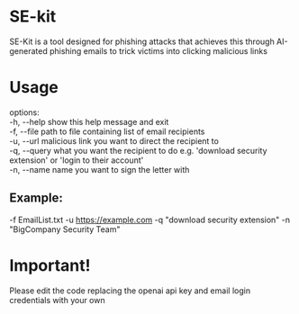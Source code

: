 # SE-kit

SE-Kit is a tool designed for phishing attacks that achieves this through AI-generated phishing emails to trick victims into clicking
malicious links

# Usage

options: <br />
  -h, --help     show this help message and exit <br />
  -f, --file    path to file containing list of email recipients <br />
  -u, --url     malicious link you want to direct the recipient to <br />
  -q, --query   what you want the recipient to do e.g. 'download security extension' or 'login to their account' <br />
  -n, --name    name you want to sign the letter with <br />
  
## Example:
-f EmailList.txt -u https://example.com -q "download security extension" -n "BigCompany Security Team"

# Important!

Please edit the code replacing the openai api key and email login credentials with your own
